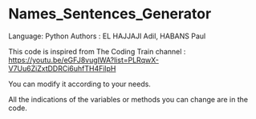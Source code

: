 # Names_Sentences_Generator

Language: Python
Authors : EL HAJJAJI Adil, HABANS Paul

This code is inspired from The Coding Train channel : https://youtu.be/eGFJ8vugIWA?list=PLRqwX-V7Uu6ZiZxtDDRCi6uhfTH4FilpH

You can modify it according to your needs.

All the indications of the variables or methods you can change are in the code.
